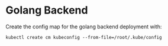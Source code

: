# Golang Backend

Create the config map for the golang backend deployment with:

```shell
kubectl create cm kubeconfig --from-file=/root/.kube/config
```
